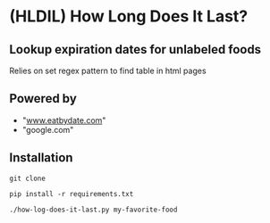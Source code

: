 # (HLDIL) How Long Does It Last?
##  Lookup expiration dates for unlabeled foods

Relies on set regex pattern to find table in html pages

## Powered by

- "www.eatbydate.com"
- "google.com"

## Installation

`git clone`

`pip install -r requirements.txt`

`./how-log-does-it-last.py my-favorite-food`